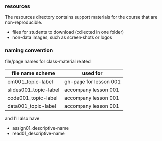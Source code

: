 ### resources

The resources directory contains support materials for the course that are non-reproducible. 

- files for students to download (collected in one folder) 
- non-data images, such as screen-shots or logos 


### naming convention 

file/page names for class-material related

file name scheme      | used for
--------------------- | -----------------------
cm001_topic-label     | gh-page for lesson 001
slides001_topic-label | accompany lesson 001 
code001_topic-label   | accompany lesson 001
data001_topic-label   | accompany lesson 001

and I'll also have

- assign01_descriptive-name 
- read01_descriptive-name 


